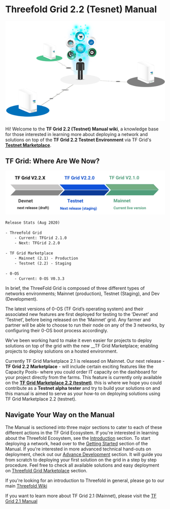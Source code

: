 # Threefold Grid 2.2 (Tesnet) Manual

![](./img/storage_compute.png)

Hi! Welcome to the __TF Grid 2.2 (Testnet) Manual wiki__, a knowledge base for those interested in learning more about deploying a network and solutions on top of the __TF Grid 2.2 Testnet Environment__ via TF Grid's [__Testnet Marketplace__](marketplace-testnet.grid.tf).  

## TF Grid: Where Are We Now?

![](./img/environment.png)

```
Release Stats (Aug 2020)

- Threefold Grid 
    - Current: TFGrid 2.1.0
    - Next: TFGrid 2.2.0

- TF Grid Marketplace
    - Mainnet (2.1) - Production
    - Testnet (2.2) - Staging

- 0-OS
    - Current: 0-OS V0.3.3
```



In brief, the ThreeFold Grid is composed of three different types of networks environments; Mainnet (production), Testnet (Staging), and Dev (Development). 

The latest versions of 0-OS (TF Grid’s operating system) and their associated new features are first deployed for testing to the ‘Devnet’ and ‘Testnet’, before being released on the ‘Mainnet’ grid. Any farmer and partner will be able to choose to run their node on any of the 3 networks, by configuring their 0-OS boot process accordingly.

We’ve been working hard to make it even easier for projects to deploy solutions on top of the grid with the new __TF Grid Marketplace; enabling projects to deploy solutions on a hosted environment. 

Currently TF Grid Marketplace 2.1 is released on Mainnet. Our next release - __TF Grid 2.2 Marketplace__ - will include certain exciting features like the Capacity Pools- where you could order IT capacity on the dashboard for your project directly from the farms. This feature is currently only available on the [__TF Grid Marketplace 2.2 (testnet)__](marketplace-testnet2.grid.tf). this is where we hope you could contribute as a __Testnet alpha tester__ and try to build your solutions on and this manual is aimed to serve as your how-to on deploying solutions using TF Grid Marketplace 2.2 (testnet).

## Navigate Your Way on the Manual

The Manual is sectioned into three major sections to cater to each of these different actions in the TF Grid Ecosystem. If you're interested in learning about the Threefold Ecosystem, see the [Introduction](learn.md) section. To start deploying a network, head over to the [Getting Started](#getting_started.md) section of the Manual. If you're interested in more advanced technical hand-outs on deployment, check out our [Advance Development](develop.md) section. It will guide you from scratch to deploying your first solution on the grid in a step by step procedure. Feel free to check all available solutions and easy deployment on [Threefold Grid Marketplace](marketplace.md) section.

If you're looking for an introduction to Threefold in general, please go to our main [Threefold Wiki](wiki.threefold.io) 

If you want to learn more about TF Grid 2.1 (Mainnet), please visit the [TF Grid 2.1 Manual](https://manual.threefold.io/)